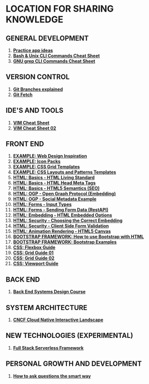 # LOCATION FOR SHARING KNOWLEDGE

## GENERAL DEVELOPMENT
1. **[Practice app ideas](https://github.com/florinpop17/app-ideas)**
2. **[Bash & Unix CLI Commands Cheat Sheet](https://cheatography.com/jluis/cheat-sheets/bash-and-unix-commands/)**
3. **[GNU grep CLI Commands Cheat Sheet](https://devhints.io/grep)**

## VERSION CONTROL
1. **[Git Branches explained](https://www.atlassian.com/git/tutorials/using-branches)**
2. **[Git Fetch](https://www.atlassian.com/git/tutorials/syncing/git-fetch#:~:text=In%20review%2C%20git%20fetch%20is,of%20collaborative%20git%20work%20flows)**

## IDE'S AND TOOLS
1. **[VIM Cheat Sheet](https://vim.rtorr.com/)**
2. **[VIM Cheat Sheet 02](https://devhints.io/vim)**

## FRONT END
1. **[EXAMPLE: Web Design Inspiration](https://httpster.net/)**
2. **[EXAMPLE: Icon Packs](https://icons8.com/)**
3. **[EXAMPLE: CSS Grid Templates](https://1stwebdesigner.com/fascinating-css-grid-layout-examples-and-tutorials/)**
4. **[EXAMPLE: CSS Layouts and Patterns Templates](https://csslayout.io/)**
5. **[HTML: Basics - HTML Living Standard](https://html.spec.whatwg.org/multipage/)**
6. **[HTML: Basics - HTML Head Meta Tags](https://www.dofactory.com/html/metatags)**
7. **[HTML: Basics - HTML5 Semantics (SEO)](https://www.freecodecamp.org/news/semantic-html5-elements/)**
8. **[HTML: OGP - Open Graph Protocol (Embedding)](https://ogp.me/)**
9. **[HTML: OGP - Social Metadata Example](https://www.freecodecamp.org/news/what-is-open-graph-and-how-can-i-use-it-for-my-website/)**
10. **[HTML: Forms - Input Types](https://developer.mozilla.org/en-US/docs/Web/HTML/Element/input)**
11. **[HTML: Forms - Sending Form Data (RestAPI)](https://developer.mozilla.org/en-US/docs/Learn/Forms/Sending_and_retrieving_form_data)**
12. **[HTML: Embedding - HTML Embedded Options](https://html.com/media/)**
13. **[HTML: Security - Choosing the Correct Embedding](https://html.com/media/)**
14. **[HTML: Security - Client Side Form Validation](https://www.sitepoint.com/client-side-form-validation-html5/)**
15. **[HTML: Animation Rendering - HTML5 Canvas](https://www.tutorialrepublic.com/html-tutorial/html5-canvas.php)**
16. **[BOOTSTRAP FRAMEWORK: How to use Bootstrap with HTML](https://www.bootstrapdash.com/blog/use-bootstrap-with-html)**
17. **[BOOTSTRAP FRAMEWORK: Bootstrap Examples](https://getbootstrap.com/docs/5.2/examples/)**
18. **[CSS: Flexbox Guide](https://css-tricks.com/snippets/css/a-guide-to-flexbox/)**
19. **[CSS: Grid Guide 01](https://learncssgrid.com/)**
20. **[CSS: Grid Guide 02](https://web.dev/learn/css/grid/)**
21. **[CSS: Viewport Guide](https://www.educba.com/css-viewport/)**


## BACK END
1. **[Back End Systems Design Course](https://github.com/karanpratapsingh/system-design#osi-model)**

## SYSTEM ARCHITECTURE
1. **[CNCF Cloud Native Interactive Landscape](https://landscape.cncf.io/)**

## NEW TECHNOLOGIES (EXPERIMENTAL)
 1. **[Full Stack Serverless Framework](https://sst.dev/)**

## PERSONAL GROWTH AND DEVELOPMENT
1. **[How to ask questions the smart way](http://www.catb.org/~esr/faqs/smart-questions.html)**
